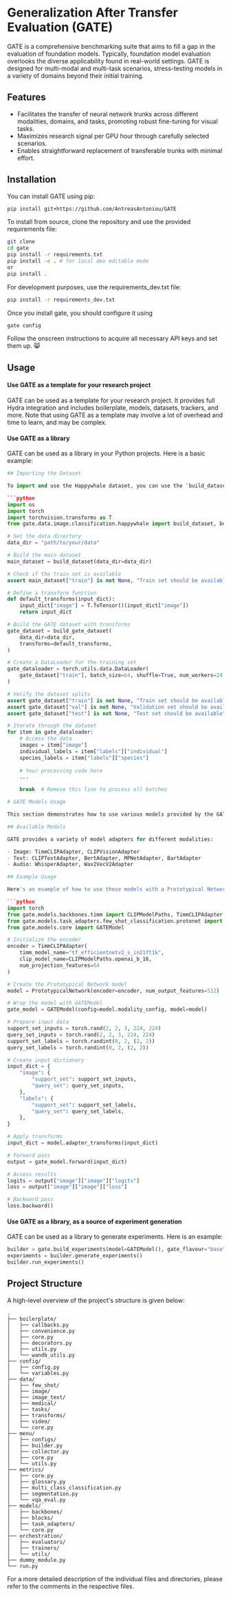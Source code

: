 # Generalization After Transfer Evaluation (GATE)

GATE is a comprehensive benchmarking suite that aims to fill a gap in the evaluation of foundation models. Typically, foundation model evaluation overlooks the diverse applicability found in real-world settings. GATE is designed for multi-modal and multi-task scenarios, stress-testing models in a variety of domains beyond their initial training.

## Features

- Facilitates the transfer of neural network trunks across different modalities, domains, and tasks, promoting robust fine-tuning for visual tasks.
- Maximizes research signal per GPU hour through carefully selected scenarios.
- Enables straightforward replacement of transferable trunks with minimal effort.

## Installation

You can install GATE using pip:

```bash
pip install git+https://github.com/AntreasAntoniou/GATE
```

To install from source, clone the repository and use the provided requirements file:

```bash
git clone 
cd gate
pip install -r requirements.txt
pip install -e . # for local dev editable mode
or 
pip install .
```

For development purposes, use the requirements_dev.txt file:

```bash
pip install -r requirements_dev.txt
```

Once you install gate, you should configure it using

```bash
gate config
```

Follow the onscreen instructions to acquire all necessary API keys and set them up. 😸

## Usage

#### Use GATE as a template for your research project

GATE can be used as a template for your research project. It provides full Hydra integration and includes boilerplate, models, datasets, trackers, and more. Note that using GATE as a template may involve a lot of overhead and time to learn, and may be complex.

#### Use GATE as a library

GATE can be used as a library in your Python projects. Here is a basic example:

```python
## Importing the Dataset

To import and use the Happywhale dataset, you can use the `build_dataset` and `build_gate_dataset` functions from the GATE library. Here's how to do it:

```python
import os
import torch
import torchvision.transforms as T
from gate.data.image.classification.happywhale import build_dataset, build_gate_dataset

# Set the data directory
data_dir = "path/to/your/data"

# Build the main dataset
main_dataset = build_dataset(data_dir=data_dir)

# Check if the train set is available
assert main_dataset["train"] is not None, "Train set should be available"

# Define a transform function
def default_transforms(input_dict):
    input_dict["image"] = T.ToTensor()(input_dict["image"])
    return input_dict

# Build the GATE dataset with transforms
gate_dataset = build_gate_dataset(
    data_dir=data_dir,
    transforms=default_transforms,
)

# Create a DataLoader for the training set
gate_dataloader = torch.utils.data.DataLoader(
    gate_dataset["train"], batch_size=64, shuffle=True, num_workers=24
)

# Verify the dataset splits
assert gate_dataset["train"] is not None, "Train set should be available"
assert gate_dataset["val"] is not None, "Validation set should be available"
assert gate_dataset["test"] is not None, "Test set should be available"

# Iterate through the dataset
for item in gate_dataloader:
    # Access the data
    images = item["image"]
    individual_labels = item["labels"]["individual"]
    species_labels = item["labels"]["species"]
    
    # Your processing code here
    ...

    break  # Remove this line to process all batches
```

```python
# GATE Models Usage

This section demonstrates how to use various models provided by the GATE library for different modalities and tasks.

## Available Models

GATE provides a variety of model adapters for different modalities:

- Image: TimmCLIPAdapter, CLIPVisionAdapter
- Text: CLIPTextAdapter, BertAdapter, MPNetAdapter, BartAdapter
- Audio: WhisperAdapter, Wav2VecV2Adapter

## Example Usage

Here's an example of how to use these models with a Prototypical Network for few-shot classification:

```python
import torch
from gate.models.backbones.timm import CLIPModelPaths, TimmCLIPAdapter
from gate.models.task_adapters.few_shot_classification.protonet import PrototypicalNetwork
from gate.models.core import GATEModel

# Initialize the encoder
encoder = TimmCLIPAdapter(
    timm_model_name="tf_efficientnetv2_s_in21ft1k",
    clip_model_name=CLIPModelPaths.openai_b_16,
    num_projection_features=64
)

# Create the Prototypical Network model
model = PrototypicalNetwork(encoder=encoder, num_output_features=512)

# Wrap the model with GATEModel
gate_model = GATEModel(config=model.modality_config, model=model)

# Prepare input data
support_set_inputs = torch.rand(2, 2, 3, 224, 224)
query_set_inputs = torch.rand(2, 2, 3, 224, 224)
support_set_labels = torch.randint(0, 2, (2, 2))
query_set_labels = torch.randint(0, 2, (2, 2))

# Create input dictionary
input_dict = {
    "image": {
        "support_set": support_set_inputs,
        "query_set": query_set_inputs,
    },
    "labels": {
        "support_set": support_set_labels,
        "query_set": query_set_labels,
    },
}

# Apply transforms
input_dict = model.adapter_transforms(input_dict)

# Forward pass
output = gate_model.forward(input_dict)

# Access results
logits = output["image"]["image"]["logits"]
loss = output["image"]["image"]["loss"]

# Backward pass
loss.backward()
```

#### Use GATE as a library, as a source of experiment generation

GATE can be used as a library to generate experiments. Here is an example:

```python
builder = gate.build_experiments(model=GATEModel(), gate_flavour="base")
experiments = builder.generate_experiments()
builder.run_experiments()
```

## Project Structure

A high-level overview of the project's structure is given below:

```
.
├── boilerplate/
│   ├── callbacks.py
│   ├── convenience.py
│   ├── core.py
│   ├── decorators.py
│   ├── utils.py
│   └── wandb_utils.py
├── config/
│   ├── config.py
│   └── variables.py
├── data/
│   ├── few_shot/
│   ├── image/
│   ├── image_text/
│   ├── medical/
│   ├── tasks/
│   ├── transforms/
│   ├── video/
│   └── core.py
├── menu/
│   ├── configs/
│   ├── builder.py
│   ├── collector.py
│   ├── core.py
│   └── utils.py
├── metrics/
│   ├── core.py
│   ├── glossary.py
│   ├── multi_class_classification.py
│   ├── segmentation.py
│   └── vqa_eval.py
├── models/
│   ├── backbones/
│   ├── blocks/
│   ├── task_adapters/
│   └── core.py
├── orchestration/
│   ├── evaluators/
│   ├── trainers/
│   └── utils/
├── dummy_module.py
└── run.py
```

For a more detailed description of the individual files and directories, please refer to the comments in the respective files.
